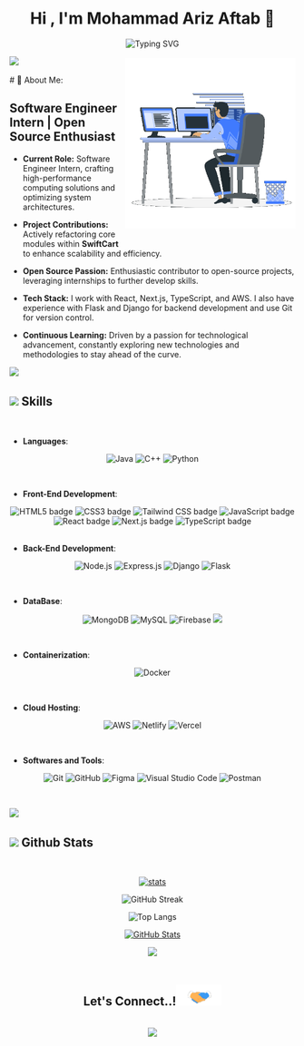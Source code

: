 
 <!-- ## <img src="https://media3.giphy.com/media/qgQUggAC3Pfv687qPC/giphy.gif?cid=ecf05e47srfzcp26tzlqmrid21gou66j7n0xuwpb8s6o4hg9&rid=giphy.gif&ct=g" width="1000" height="300" /> -->


<h1 align="center">Hi , I'm Mohammad Ariz Aftab 👋</h1>
<!-- ## <h3 align="center">Computer Science Enthusiast</h3> -->

<p align="center"
<a href="https://git.io/typing-svg"><img src="https://readme-typing-svg.demolab.com?font=Fira+Code&duration=4000&pause=700&random=true&width=435&lines=Full+Stack+Developer;Tech+Enthusiast;Love+to+learn+new+stuffs...%3C3" alt="Typing SVG" /></a>
</p>
<!-- Profile views -->
<p align="left"> <img src="https://api.visitorbadge.io/api/visitors?path=ariz565&label=Visitor%20Count&countColor=%23263759"> </p>
<!--
<div style="display: flex; align-items: center;">
  <picture>
    <img src="./about_me.gif" width="50px">
  </picture>
  <b style="margin-left: 10px;">About me</b>
</div>
-->
# 💫 About Me:


<img align="right" src="./Right_Side.gif" width="300px" style="position: relative; top: -30px;">
</picture>

## Software Engineer Intern | Open Source Enthusiast

- **Current Role:** Software Engineer Intern, crafting high-performance computing solutions and optimizing system architectures.
  
- **Project Contributions:** Actively refactoring core modules within **SwiftCart** to enhance scalability and efficiency.
  
- **Open Source Passion:** Enthusiastic contributor to open-source projects, leveraging internships to further develop skills.
  
- **Tech Stack:** I work with React, Next.js, TypeScript, and AWS. I also have experience with Flask and Django for backend development and use Git for version control.
 
- **Continuous Learning:** Driven by a passion for technological advancement, constantly exploring new technologies and methodologies to stay ahead of the curve.



<img src="https://user-images.githubusercontent.com/73097560/115834477-dbab4500-a447-11eb-908a-139a6edaec5c.gif"><br>

## <img src="https://media2.giphy.com/media/QssGEmpkyEOhBCb7e1/giphy.gif?cid=ecf05e47a0n3gi1bfqntqmob8g9aid1oyj2wr3ds3mg700bl&rid=giphy.gif" width ="25"><b> Skills</b>
<br>

<p align="center">

- **Languages**:
    

<p align="center">
    <img src="https://img.shields.io/badge/Java%20-%232370ED.svg?style=for-the-badge&logo=oraclejava&logoColor=white" alt="Java">
    <img src="https://img.shields.io/badge/C++%20-%2300599C.svg?style=for-the-badge&logo=c%2B%2B&logoColor=white" alt="C++">
    <img src="https://img.shields.io/badge/Python%20-%2314354C.svg?style=for-the-badge&logo=python&logoColor=white" alt="Python">
</p>

<br>   
    
- **Front-End Development**:

<div align="center">
  <img src="https://img.shields.io/badge/HTML5%20-%23E34F26.svg?style=for-the-badge&logo=html5&logoColor=white" alt="HTML5 badge">
  <img src="https://img.shields.io/badge/CSS%20-%231572B6.svg?style=for-the-badge&logo=css3&logoColor=white" alt="CSS3 badge">
  <img src="https://img.shields.io/badge/Tailwind%20CSS%20-%2338B2AC.svg?style=for-the-badge&logo=tailwind-css&logoColor=white" alt="Tailwind CSS badge">
  <img src="https://img.shields.io/badge/JavaScript%20-%23F7DF1E.svg?style=for-the-badge&logo=javascript&logoColor=black" alt="JavaScript badge">
  <img src="https://img.shields.io/badge/React%20-%2320232a.svg?style=for-the-badge&logo=react&logoColor=%2361DAFB" alt="React badge">
  <img src="https://img.shields.io/badge/Next.js%20-%23000000.svg?style=for-the-badge&logo=next.js&logoColor=white" alt="Next.js badge">
  <img src="https://img.shields.io/badge/typescript%20-%23007ACC.svg?style=for-the-badge&logo=typescript&logoColor=white" alt="TypeScript badge">
</div>


<br>

- **Back-End Development**:

<p align="center">
  <img src="https://img.shields.io/badge/Node%20js-339933?style=for-the-badge&logo=nodedotjs&logoColor=white" alt="Node.js">
  <img src="https://img.shields.io/badge/Express%20js-000000?style=for-the-badge&logo=express&logoColor=white" alt="Express.js">
  <img src="https://img.shields.io/badge/django-092E20?style=for-the-badge&logo=django&logoColor=green" alt="Django">
  <img src="https://img.shields.io/badge/flask-000?style=for-the-badge&logo=flask&logoColor=white" alt="Flask">
</p>

<br>

- **DataBase**:

<p align="center">
    <img src="https://img.shields.io/badge/MongoDB%20-%234ea94b.svg?style=for-the-badge&logo=mongodb&logoColor=white" alt="MongoDB">
    <img src="https://img.shields.io/badge/MySQL%20-%2300f.svg?style=for-the-badge&logo=mysql&logoColor=white" alt="MySQL">
    <img src="https://img.shields.io/badge/firebase%20-%23039BE5.svg?style=for-the-badge&logo=firebase" alt="Firebase">
     <img src="https://img.shields.io/badge/PostgreSQL-31658D?style=for-the-badge&logo=PostgreSQL&logoColor=white">
</p>

<br>

- **Containerization**:

<p align="center">
    <img src="https://img.shields.io/badge/Docker-2CA5E0?style=for-the-badge&logo=docker&logoColor=white" alt="Docker">
</p>


<br>

- **Cloud Hosting**:

<p align="center">
 <img src="https://img.shields.io/badge/AWS-FF9900?style=for-the-badge&logo=amazonaws&logoColor=white" alt="AWS">
  <img src="https://img.shields.io/badge/Netlify-%23000000.svg?style=for-the-badge&logo=netlify&logoColor=white" alt="Netlify">
  <img src="https://img.shields.io/badge/Vercel-000000?style=for-the-badge&logo=vercel&logoColor=white" alt="Vercel">
  
</p>

<br>

- **Softwares and Tools**:

<p align="center">
  <img src="https://img.shields.io/badge/git-%23F05033.svg?style=for-the-badge&logo=git&logoColor=white" alt="Git">
  <img src="https://img.shields.io/badge/github-%23121011.svg?style=for-the-badge&logo=github&logoColor=white" alt="GitHub">
  <img src="https://img.shields.io/badge/Figma-F24E1E?style=for-the-badge&logo=figma&logoColor=white" alt="Figma">
  <img src="https://img.shields.io/badge/Visual%20Studio%20Code-0078d7.svg?style=for-the-badge&logo=visual-studio-code&logoColor=white" alt="Visual Studio Code">
  <img src="https://img.shields.io/badge/Postman-FF6C37?style=for-the-badge&logo=postman&logoColor=white" alt="Postman">
</p>

<br>

</p>
<img src="https://user-images.githubusercontent.com/73097560/115834477-dbab4500-a447-11eb-908a-139a6edaec5c.gif"><br>

## <img src="https://media.giphy.com/media/iY8CRBdQXODJSCERIr/giphy.gif" width="35"><b> Github Stats </b>
<br>

<div align="center">
 <p>
  <a href="#"><img alt="stats" src="https://github-profile-summary-cards.vercel.app/api/cards/profile-details?username=ariz565&theme=radical&include_all_commits=true&count_private=true&include_pulls=true"></a>
</p>

![GitHub Streak](https://github-readme-streak-stats.herokuapp.com/?user=ariz565&theme=radical&hide_border=false)

![Top Langs](https://github-readme-stats.vercel.app/api/top-langs/?username=ariz565&theme=radical&layout=compact)

<a href="https://github-readme-stats.vercel.app/api?username=ariz565&show_icons=true&theme=radical">
 <img alt="GitHub Stats" src="https://github-readme-stats.vercel.app/api?username=ariz565&show_icons=true&theme=radical">
</a>


<img src="https://user-images.githubusercontent.com/73097560/115834477-dbab4500-a447-11eb-908a-139a6edaec5c.gif"><br>
<br>
## <b> Let's Connect..!</b><img src="./handshake.gif" width ="80">
<br>
<img src="https://user-images.githubusercontent.com/73097560/115834477-dbab4500-a447-11eb-908a-139a6edaec5c.gif">
<br>


<!--
<p align="left"> <a href="https://github.com/ryo-ma/github-profile-trophy"><img src="https://github-profile-trophy.vercel.app/?username=ariz565" alt="ariz565" /></a> </p>

- 🔭 I’m currently working on **GradNetwork**

- 🌱 I’m currently learning **Back-End Development**

- 💬 Ask me about **Programming Languages, Algorithms and Data Structures**

<h3 align="left">Connect with me:</h3> -->

